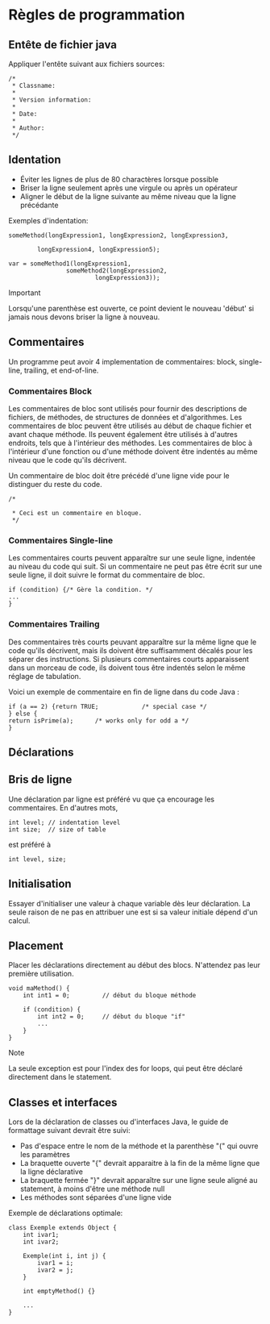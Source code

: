 # Règles de programmation
## Entête de fichier java
Appliquer l'entête suivant aux fichiers sources:
```
/*
 * Classname:
 * 
 * Version information:
 *
 * Date:
 * 
 * Author:
 */
```
  
## Identation
- Éviter les lignes de plus de 80 charactères lorsque possible
- Briser la ligne seulement après une virgule ou après un opérateur
- Aligner le début de la ligne suivante au même niveau que la ligne précédante

Exemples d'indentation:
```
someMethod(longExpression1, longExpression2, longExpression3,

        longExpression4, longExpression5);
 
var = someMethod1(longExpression1,
                someMethod2(longExpression2,
                        longExpression3));
```
> [!IMPORTANT]
> Lorsqu'une parenthèse est ouverte, ce point devient le nouveau 'début' si jamais nous devons briser la ligne à nouveau.

## Commentaires
Un programme peut avoir 4 implementation de commentaires: block, single-line, trailing, et end-of-line.

### Commentaires Block
Les commentaires de bloc sont utilisés pour fournir des descriptions de fichiers, de méthodes, de structures de données et d'algorithmes. Les commentaires de bloc peuvent être utilisés au début de chaque fichier et avant chaque méthode. Ils peuvent également être utilisés à d'autres endroits, tels que à l'intérieur des méthodes. Les commentaires de bloc à l'intérieur d'une fonction ou d'une méthode doivent être indentés au même niveau que le code qu'ils décrivent.

Un commentaire de bloc doit être précédé d'une ligne vide pour le distinguer du reste du code.
```
/*

 * Ceci est un commentaire en bloque.
 */
```

### Commentaires Single-line
Les commentaires courts peuvent apparaître sur une seule ligne, indentée au niveau du code qui suit. Si un commentaire ne peut pas être écrit sur une seule ligne, il doit suivre le format du commentaire de bloc.

```
if (condition) {/* Gère la condition. */
...
}
```

### Commentaires Trailing
Des commentaires très courts peuvant apparaître sur la même ligne que le code qu'ils décrivent, mais ils doivent être suffisamment décalés pour les séparer des instructions. Si plusieurs commentaires courts apparaissent dans un morceau de code, ils doivent tous être indentés selon le même réglage de tabulation.

Voici un exemple de commentaire en fin de ligne dans du code Java :
```
if (a == 2) {return TRUE;            /* special case */
} else {
return isPrime(a);      /* works only for odd a */
}
```

## Déclarations
## Bris de ligne
Une déclaration par ligne est préféré vu que ça encourage les commentaires.  En d'autres mots,
```
int level; // indentation level
int size;  // size of table
```
est préféré à
```
int level, size;
```
## Initialisation
Essayer d'initialiser une valeur à chaque variable dès leur déclaration.  La seule raison de ne pas en attribuer une est si sa valeur initiale dépend d'un calcul.

## Placement
Placer les déclarations directement au début des blocs.  N'attendez pas leur première utilisation.
```
void maMethod() {
    int int1 = 0;         // début du bloque méthode

    if (condition) {
        int int2 = 0;     // début du bloque "if"
        ...
    }
}
```
> [!NOTE]
> La seule exception est pour l'index des for loops, qui peut être déclaré directement dans le statement.

## Classes et interfaces
Lors de la déclaration de classes ou d'interfaces Java, le guide de formattage suivant devrait être suivi:
- Pas d'espace entre le nom de la méthode et la parenthèse "(" qui ouvre les paramètres
- La braquette ouverte "{" devrait apparaitre à la fin de la même ligne que la ligne déclarative
- La braquette fermée "}" devrait apparaître sur une ligne seule aligné au statement, à moins d'être une méthode null
- Les méthodes sont séparées d'une ligne vide

Exemple de déclarations optimale:
```
class Exemple extends Object {
    int ivar1;
    int ivar2;

    Exemple(int i, int j) {
        ivar1 = i;
        ivar2 = j;
    }

    int emptyMethod() {}

    ...
}
```
